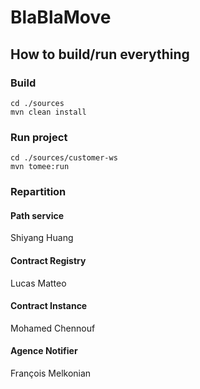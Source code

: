 # BlaBlaMove

## How to build/run everything

### Build

``` 
cd ./sources
mvn clean install
```

### Run project

``` 
cd ./sources/customer-ws
mvn tomee:run
```

### Repartition 

#### Path service

Shiyang Huang 

#### Contract Registry 

Lucas Matteo

#### Contract Instance

Mohamed Chennouf

#### Agence Notifier

François Melkonian 
